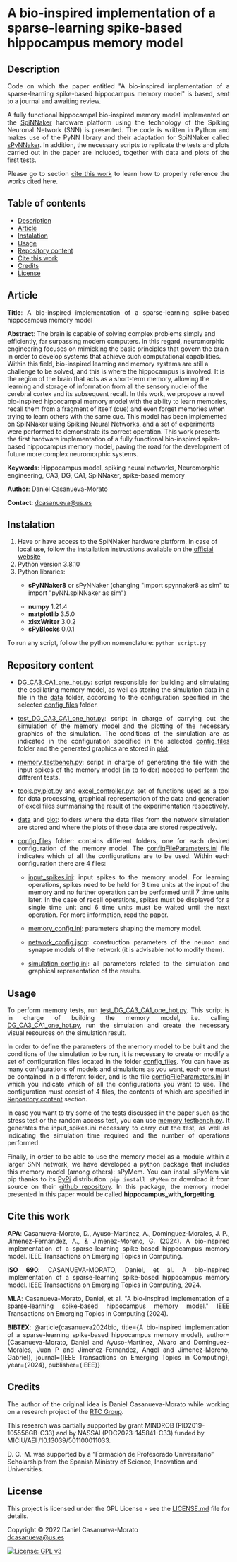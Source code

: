 # A bio-inspired implementation of a sparse-learning spike-based hippocampus memory model

<h2 name="Description">Description</h2>
<p align="justify">
Code on which the paper entitled "A bio-inspired implementation of a sparse-learning spike-based hippocampus memory model" is based, sent to a journal and awaiting review.
</p>
<p align="justify">
A fully functional hippocampal bio-inspired memory model implemented on the <a href="https://apt.cs.manchester.ac.uk/projects/SpiNNaker/">SpiNNaker</a> hardware platform using the technology of the Spiking Neuronal Network (SNN) is presented. The code is written in Python and makes use of the PyNN library and their adaptation for SpiNNaker called <a href="https://www.google.com/url?sa=t&rct=j&q=&esrc=s&source=web&cd=&cad=rja&uact=8&ved=2ahUKEwjaxOCWhrn3AhVL1BoKHVtQDvsQFnoECAkQAQ&url=https%3A%2F%2Fgithub.com%2FSpiNNakerManchester%2FsPyNNaker&usg=AOvVaw3e3TBMJ-08yBqtsKza_RiE">sPyNNaker</a>. In addition, the necessary scripts to replicate the tests and plots carried out in the paper are included, together with data and plots of the first tests.
</p>
<p align="justify">
Please go to section <a href="#CiteThisWork">cite this work</a> to learn how to properly reference the works cited here.
</p>


<h2>Table of contents</h2>
<p align="justify">
<ul>
<li><a href="#Description">Description</a></li>
<li><a href="#Article">Article</a></li>
<li><a href="#Instalation">Instalation</a></li>
<li><a href="#Usage">Usage</a></li>
<li><a href="#RepositoryContent">Repository content</a></li>
<li><a href="#CiteThisWork">Cite this work</a></li>
<li><a href="#Credits">Credits</a></li>
<li><a href="#License">License</a></li>
</ul>
</p>


<h2 name="Article">Article</h2>
<p align="justify">
<strong>Title</strong>: A bio-inspired implementation of a sparse-learning spike-based hippocampus memory model

<strong>Abstract</strong>: The brain is capable of solving complex problems simply and efficiently, far surpassing modern computers. In this regard, neuromorphic engineering focuses on mimicking the basic principles that govern the brain in order to develop systems that achieve such computational capabilities. Within this field, bio-inspired learning and memory systems are still a challenge to be solved, and this is where the hippocampus is involved. It is the region of the brain that acts as a short-term memory, allowing the learning and storage of information from all the sensory nuclei of the cerebral cortex and its subsequent recall. In this work, we propose a novel bio-inspired hippocampal memory model with the ability to learn memories, recall them from a fragment of itself (cue) and even forget memories when trying to learn others with the same cue. This model has been implemented on SpiNNaker using Spiking Neural Networks, and a set of experiments were performed to demonstrate its correct operation. This work presents the first hardware implementation of a fully functional bio-inspired spike-based hippocampus memory model, paving the road for the development of future more complex neuromorphic systems.

<strong>Keywords</strong>: Hippocampus model, spiking neural networks, Neuromorphic engineering, CA3, DG, CA1, SpiNNaker, spike-based memory

<strong>Author</strong>: Daniel Casanueva-Morato

<strong>Contact</strong>: dcasanueva@us.es
</p>


<h2 name="Instalation">Instalation</h2>
<p align="justify">
<ol>
	<li>Have or have access to the SpiNNaker hardware platform. In case of local use, follow the installation instructions available on the <a href="http://spinnakermanchester.github.io/spynnaker/6.0.0/index.html">official website</a></li>
	<li>Python version 3.8.10</li>
	<li>Python libraries:</li>
	<ul>
		<li><p align="justify"><strong>sPyNNaker8</strong> or sPyNNaker (changing "import spynnaker8 as sim" to import "pyNN.spiNNaker as sim")</p></li>
		<li><strong>numpy</strong> 1.21.4</li>
		<li><strong>matplotlib</strong> 3.5.0</li>
		<li><strong>xlsxWriter</strong> 3.0.2</li>
		<li><strong>sPyBlocks</strong> 0.0.1</li>
	</ul>
</ol>
</p>
<p align="justify">
To run any script, follow the python nomenclature: <code>python script.py</code>
</p>


<h2 name="RepositoryContent">Repository content</h3>
<p align="justify">
<ul>
	<li><p align="justify"><a href="DG_CA3_CA1_one_hot.py">DG_CA3_CA1_one_hot.py</a>: script responsible for building and simulating the oscillating memory model, as well as storing the simulation data in a file in the <a href="data/">data</a> folder, according to the configuration specified in the selected <a href="config_files/">config_files</a> folder.</p></li>
	<li><p align="justify"><a href="test_DG_CA3_CA1_one_hot.py">test_DG_CA3_CA1_one_hot.py</a>: script in charge of carrying out the simulation of the memory model and the plotting of the necessary graphics of the simulation. The conditions of the simulation are as indicated in the configuration specified in the selected <a href="config_files/">config_files</a> folder and the generated graphics are stored in <a href="plot/">plot</a>.</p></li>
	<li><p align="justify"><a href="memory_testbench.py">memory_testbench.py</a>: script in charge of generating the file with the input spikes of the memory model (in <a href="tb/">tb</a> folder) needed to perform the different tests.</p></li>
	<li><p align="justify"><a href="tools.py">tools.py</a>,<a href="plot.py">plot.py</a> and <a href="excel_controller.py">excel_controller.py</a>: set of functions used as a tool for data processing, graphical representation of the data and generation of excel files summarising the result of the experimentation respectively.</p></li>
	<li><p align="justify"><a href="data/">data</a> and <a href="plot/">plot</a>: folders where the data files from the network simulation are stored and where the plots of these data are stored respectively.</p></li>
	<li><p align="justify"><a href="config_files/">config_files</a> folder: contains different folders, one for each desired configuration of the memory model. The <a href="config_files/configFileParameters.ini">configFileParameters.ini</a> file indicates which of all the configurations are to be used. Within each configuration there are 4 files:</p></li>
		<ul>
			<li><p align="justify"><a href="config_files/test_01/input_spikes.ini">input_spikes.ini</a>: input spikes to the memory model. For learning operations, spikes need to be held for 3 time units at the input of the memory and no further operation can be performed until 7 time units later. In the case of recall operations, spikes must be displayed for a single time unit and 6 time units must be waited until the next operation. For more information, read the paper.</p></li>
			<li><p align="justify"><a href="config_files/test_01/memory_config.ini">memory_config.ini</a>: parameters shaping the memory model.</p></li>
			<li><p align="justify"><a href="config_files/test_01/network_config.json">network_config.json</a>: construction parameters of the neuron and synapse models of the network (it is advisable not to modify them).</p></li>
			<li><p align="justify"><a href="config_files/test_01/simulation_config.ini">simulation_config.ini</a>: all parameters related to the simulation and graphical representation of the results.</p></li>
		</ul>
</ul>
</p>


<h2 name="Usage">Usage</h2>
<p align="justify">
To perform memory tests, run <a href="test_DG_CA3_CA1_one_hot.py">test_DG_CA3_CA1_one_hot.py</a>. This script is in charge of building the memory model, i.e. calling <a href="DG_CA3_CA1_one_hot.py">DG_CA3_CA1_one_hot.py</a>, run the simulation and create the necessary visual resources on the simulation result.
</p>
<p align="justify">
In order to define the parameters of the memory model to be built and the conditions of the simulation to be run, it is necessary to create or modify a set of configuration files located in the folder <a href="config_files/">config_files</a>. You can have as many configurations of models and simulations as you want, each one must be contained in a different folder, and is the file <a href="config_files/configFileParameters.ini">configFileParameters.ini</a> in which you indicate which of all the configurations you want to use. The configuration must consist of 4 files, the contents of which are specified in <a href="#RepositoryContent">Repository content</a> section.
</p>
<p align="justify">
In case you want to try some of the tests discussed in the paper such as the stress test or the random access test, you can use <a href="memory_testbench.py">memory_testbench.py</a>. It generates the input_spikes.ini necessary to carry out the test, as well as indicating the simulation time required and the number of operations performed.
</p>
<p align="justify">
Finally, in order to be able to use the memory model as a module within a larger SNN network, we have developed a python package that includes this memory model (among others): sPyMem. You can install sPyMem via pip thanks to its <a href="https://pypi.org/project/sPyMem/">PyPi</a> distribution: <code>pip install sPyMem</code> or download it from source on their <a href="https://github.com/dancasmor/sPyMem/">github repository</a>. In this package, the memory model presented in this paper would be called <strong>hippocampus_with_forgetting</strong>.
</p>


<h2 name="CiteThisWork">Cite this work</h2>
<p align="justify">
<strong>APA</strong>: Casanueva-Morato, D., Ayuso-Martinez, A., Dominguez-Morales, J. P., Jimenez-Fernandez, A., & Jimenez-Moreno, G. (2024). A bio-inspired implementation of a sparse-learning spike-based hippocampus memory model. IEEE Transactions on Emerging Topics in Computing.
</p>
<p align="justify">
<strong>ISO 690</strong>: CASANUEVA-MORATO, Daniel, et al. A bio-inspired implementation of a sparse-learning spike-based hippocampus memory model. IEEE Transactions on Emerging Topics in Computing, 2024.
</p>
<p align="justify">
<strong>MLA</strong>: Casanueva-Morato, Daniel, et al. "A bio-inspired implementation of a sparse-learning spike-based hippocampus memory model." IEEE Transactions on Emerging Topics in Computing (2024).
</p>
<p align="justify">
<strong>BIBTEX</strong>: @article{casanueva2024bio, title={A bio-inspired implementation of a sparse-learning spike-based hippocampus memory model}, author={Casanueva-Morato, Daniel and Ayuso-Martinez, Alvaro and Dominguez-Morales, Juan P and Jimenez-Fernandez, Angel and Jimenez-Moreno, Gabriel}, journal={IEEE Transactions on Emerging Topics in Computing}, year={2024}, publisher={IEEE}}
</p>


<h2 name="Credits">Credits</h2>
<p align="justify">
The author of the original idea is Daniel Casanueva-Morato while working on a research project of the <a href="http://www.rtc.us.es/">RTC Group</a>.

This research was partially supported by grant MINDROB (PID2019-105556GB-C33) and by NASSAI (PDC2023-145841-C33) funded by MICIU/AEI /10.13039/501100011033. 

D. C.-M. was supported by a “Formación de Profesorado Universitario” Scholarship from the Spanish Ministry of Science, Innovation and Universities.
</p>


<h2 name="License">License</h2>
<p align="justify">
This project is licensed under the GPL License - see the <a href="https://github.com/dancasmor/A-bio-inspired-implementation-of-a-sparse-learning-spike-based-hippocampus-memory-model/blob/main/LICENSE">LICENSE.md</a> file for details.
</p>
<p align="justify">
Copyright © 2022 Daniel Casanueva-Morato<br>  
<a href="mailto:dcasanueva@us.es">dcasanueva@us.es</a>
</p>

[![License: GPL v3](https://img.shields.io/badge/License-GPL%20v3-blue.svg)](http://www.gnu.org/licenses/gpl-3.0)
